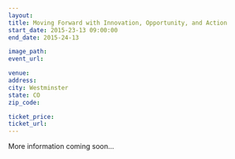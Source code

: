 ```yaml
---
layout:
title: Moving Forward with Innovation, Opportunity, and Action
start_date: 2015-23-13 09:00:00
end_date: 2015-24-13

image_path: 
event_url: 

venue: 
address:
city: Westminster
state: CO
zip_code:

ticket_price: 
ticket_url: 
---
```

More information coming soon...